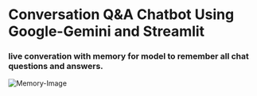 # Conversation Q&A Chatbot Using Google-Gemini and Streamlit

### live converation with memory for model to remember all chat questions and answers.

![Memory-Image](https://github.com/user-attachments/assets/9772e4cf-1c8a-457f-a99f-9d64e9855c73)
